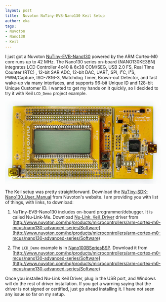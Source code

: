 ```yaml
---
layout: post
title:  Nuvoton NuTiny-EVB-Nano130 Keil Setup
author: eka
tags:
- Nuvoton
- Nano130
- Keil
---
```


I just got a Nuvoton [NuTiny-EVB-Nano130](http://www.nuvoton.com/hq/products/microcontrollers/arm-cortex-m0-mcus/nano130-advanced-series) powered by the ARM Cortex-M0 core runs up to 42 MHz. The Nano130 series on-board (NANO130KE3BN) integrates LCD Controller 4x40 & 6x38 COM/SEG, USB 2.0 FS, Real Time Counter (RTC) , 12-bit SAR ADC, 12-bit DAC, UART, SPI, I²C, I²S, PWM/Capture, ISO-7816-3, Watchdog Timer, Brown-out Detector, and fast wake-up via many interfaces, and supports 96-bit Unique ID and 128-bit Unique Customer ID. I wanted to get my hands on it quickly, so I decided to try it with Keil <code>LCD_Demo</code> project example.

<img class="img-responsive" src="/images/nutiny_sdk_nano130.jpg" />

<!--more-->

The Keil setup was pretty straightforward. Download the [NuTiny-SDK-Nano130_User_Manual](http://www.nuvoton.com/opencms/resource-download.jsp?tp_GUID=UG0120121031133423) from Nuvoton's website. I am providing you with list of things, with links, to download:

1. NuTiny-EVB-Nano130 includes on-board programmer/debugger. It is called Nu-Link-Me. Download [Nu-Link_Keil_Driver](http://www.nuvoton.com/hq/products/microcontrollers/arm-cortex-m0-mcus/nano130-advanced-series/Software) driver from [http://www.nuvoton.com/hq/products/microcontrollers/arm-cortex-m0-mcus/nano130-advanced-series/Software](http://www.nuvoton.com/hq/products/microcontrollers/arm-cortex-m0-mcus/nano130-advanced-series/Software)

2. The <code>LCD_Demo</code> example is in [Nano100BSeriesBSP](http://www.nuvoton.com/hq/products/microcontrollers/arm-cortex-m0-mcus/nano130-advanced-series/Software). Download it from [http://www.nuvoton.com/hq/products/microcontrollers/arm-cortex-m0-mcus/nano130-advanced-series/Software](http://www.nuvoton.com/hq/products/microcontrollers/arm-cortex-m0-mcus/nano130-advanced-series/Software)

Once you installed Nu-Link Keil Driver, plug in the USB port, and Windows will do the rest of driver installation. If you get a warning saying that the driver is not signed or certified, just go ahead installing it. I have not seen any issue so far on my setup.

